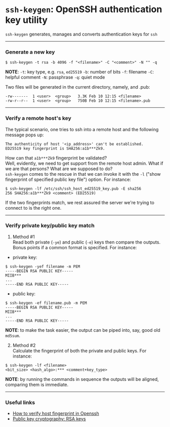 # `ssh-keygen`: OpenSSH authentication key utility
`ssh-keygen` generates, manages and converts authentication keys for `ssh`

----

### Generate a new key
```
$ ssh-keygen -t rsa -b 4096 -f "<filename>" -C "<comment>" -N "" -q
```

**NOTE**:
  `-t`: key type, e.g. `rsa`, `ed25519`
  `-b`: number of bits
  `-f`: filename
  `-C`: helpful comment
  `-N`: passphrase
  `-q`: quiet mode

Two files will be generated in the current directory, namely, <filename> and <filename>.pub:
```
-rw-------  1 <user>  <group>   3.3K Feb 10 12:15 <filename>
-rw-r--r--  1 <user>  <group>   750B Feb 10 12:15 <filename>.pub
```

----

### Verify a remote host's key
The typical scenario, one tries to ssh into a remote host and the following message pops up: 
```
The authenticity of host '<ip_address>' can't be established.
ED25519 key fingerprint is SHA256:a1b***Zk9.
```
How can that `a1b***Zk9` fingerprint be validated?</br>
Well, evidently, we need to get support from the remote host admin. What if we are that persons? What are we supposed to do?</br>
`ssh-keygen` comes to the rescue in that we can invoke it with the `-l` ("show fingerprint of specified public key file") option. For instance:
```
$ ssh-keygen -lf /etc/ssh/ssh_host_ed25519_key.pub -E sha256
256 SHA256:a1b***Zk9 <comment> (ED25519)
```

If the two fingerprints match, we rest assured the server we're trying to connect to is the right one.

----

### Verify private key/public key match
1. Method #1</br>
Read both private (`-ye`) and public (`-e`) keys then compare the outputs. Bonus points if a common format is specified. For instance:
- private key:
```
$ ssh-keygen -yef filename -m PEM
-----BEGIN RSA PUBLIC KEY-----
MIIB***
...
-----END RSA PUBLIC KEY-----
```

- public key:
```
$ ssh-keygen -ef filename.pub -m PEM 
-----BEGIN RSA PUBLIC KEY-----
MIIB***
...
-----END RSA PUBLIC KEY-----
```
**NOTE**: to make the task easier, the output can be piped into, say, good old `md5sum`.

2. Method #2</br>
Calculate the fingerprint of both the private and public keys. For instance:
```
$ ssh-keygen -lf <filename>
<bit_size> <hash_algo>:*** <comment+key_type>
```
**NOTE**: by running the commands in sequence the outputs will be aligned, comparing them is immediate.

----

### Useful links
- [How to verify host fingerprint in Openssh](https://superuser.com/questions/1246732/how-to-verify-host-fingerprint-in-openssh)
- [Public key cryptography: RSA keys](https://www.thedigitalcatonline.com/blog/2018/04/25/rsa-keys/)

